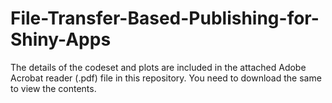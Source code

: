 # File-Transfer-Based-Publishing-for-Shiny-Apps

The details of the codeset and plots are included in the attached Adobe Acrobat reader (.pdf) file in this repository. 
You need to download the same to view the contents.
